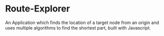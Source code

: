 # Route-Explorer
An Application which finds the location of a target node from an origin and uses multiple algorithms to find the shortest part, built with Javascript.
